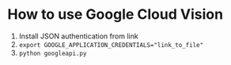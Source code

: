 # How to use Google Cloud Vision

1. Install JSON authentication from link
2. `export GOOGLE_APPLICATION_CREDENTIALS="link_to_file"`
3. `python googleapi.py`